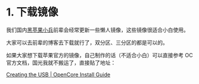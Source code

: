 # 1. 下载镜像

我们国内[黑苹果小兵](https://blog.daliansky.net/)前辈会经常更新一些懒人镜像，这些镜像很适合小白使用。

大家可以去前辈的博客去下载就行了，双分区、三分区的都是可以的。



如果大家想下载苹果官方的镜像，自己制作的话（不适合小白）可以直接参考 OC 官方文档，国光我就不搬运了，直接贴了地址：

[Creating the USB | OpenCore Install Guide](https://dortania.github.io/OpenCore-Install-Guide/installer-guide/)

